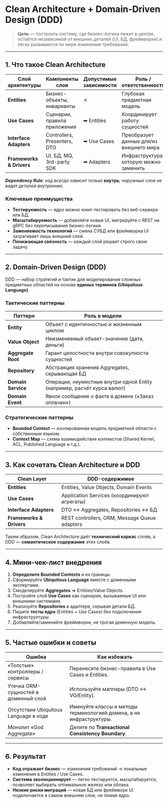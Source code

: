 # Clean Architecture + Domain-Driven Design (DDD)

> **Цель** — построить систему, где бизнес-логика лежит в центре, остаётся независимой от внешних деталей (UI, БД, фреймворки) и легко развивается по мере изменения требований.

---

## 1. Что такое Clean Architecture

| Слой архитектуры	|Компоненты слоя	|Допустимые зависимости	|Роль / ответственность                      |
|-----------------------|---------------------------------|----------------------|----------------------------------------------|
| **Entities**          | Бизнес-объекты, инварианты      | ✗                    | Глубокая предметная модель                   |
| **Use Cases**         | Сценарии, правила приложения    | ➡ Entities          | Координирует работу сущностей                |
| **Interface Adapters**| Controllers, Presenters, DTO    | ➡ Use Cases         | Преобразует данные для/из внешнего мира      |
| **Frameworks & Drivers**| UI, БД, MQ, 3rd-party SDK    | ➡ Adapters          | Инфраструктура, которую можно заменить       |

*__Dependency Rule__: код всегда зависит только **внутрь**; наружные слои не видят деталей внутренних.*

### Ключевые преимущества

* **Тестируемость** — ядро можно юнит-тестировать без веб-сервера или БД.  
* **Масштабируемость** — добавляйте новые UI, мигрируйте с REST на gRPC без переписывания бизнес-логики.  
* **Заменяемость технологий** — смена СУБД или фреймворка UI затрагивает лишь внешний слой.  
* **Понижающая связность** — каждый слой решает строго свою задачу.

---

## 2. Domain-Driven Design (DDD)

DDD — набор стратегий и тактик для моделирования сложных предметных областей на основе **единых терминов (Ubiquitous Language)**.

### Тактические паттерны

| Паттерн           | Роль в модели                                                                             |
|-------------------|-------------------------------------------------------------------------------------------|
| **Entity**        | Объект с идентичностью и жизненным циклом                                                 |
| **Value Object**  | Неизменяемый объект-значение (дата, деньги)                                               |
| **Aggregate Root**| Гарант целостности внутри совокупности сущностей                                          |
| **Repository**    | Абстракция хранения Aggregates, скрывающая БД                                             |
| **Domain Service**| Операции, неуместные внутри одной Entity (например, расчёт курса валют)                   |
| **Domain Event**  | Явное сообщение о факте в домене («Заказ оплачен»)                                        |

### Стратегические паттерны

* **Bounded Context** — изолированная модель предметной области с собственным языком.  
* **Context Map** — схема взаимодействия контекстов (Shared Kernel, ACL, Published Language и т.д.).  

---

## 3. Как сочетать Clean Architecture и DDD

| Clean Layer          | DDD-содержимое                                    |
|----------------------|---------------------------------------------------|
| **Entities**         | Entities, Value Objects, Domain Events            |
| **Use Cases**        | Application Services (координируют агрегаты)      |
| **Interface Adapters**| DTO ↔ Aggregates, Repositories ↔ БД             |
| **Frameworks & Drivers**| REST controllers, ORM, Message Queue adapters |

Таким образом, Clean Architecture даёт **технический каркас** слоёв, а DDD — **семантическое содержание** этих слоёв.

---

## 4. Мини-чек-лист внедрения

1. **Определите Bounded Contexts** и их границы.  
2. Сформируйте **Ubiquitous Language** вместе с доменными экспертами.  
3. Смоделируйте **Aggregates** ⇒ Entities/Value Objects.  
4. Постройте слой **Use Cases** как сценарии, вызываемые UI или внешними системами.  
5. Реализуйте **Repositories** в адаптере, скрывая детали БД.  
6. Пишите **тесты ядра** (Entities + Use Cases) без подключения инфраструктуры.  
7. Добавляйте/заменяйте фреймворки, не трогая доменную модель.  

---

## 5. Частые ошибки и советы

| Ошибка                                   | Как избежать                                                         |
|------------------------------------------|-----------------------------------------------------------------------|
| «Толстые» контроллеры / сервисы          | Перенесите бизнес-правила в Use Cases и Entities.                     |
| Утечка ORM-сущностей в доменный слой     | Используйте мапперы (DTO ↔ VO/Entity).                               |
| Отсутствие Ubiquitous Language в коде    | Именуйте классы и методы терминологией домена, а не инфраструктуры.   |
| Монолит «God Aggregate»                  | Делите по **Transactional Consistency Boundary**.                     |

---

## 6. Результат

* **Код отражает бизнес** — изменения требований → локальные изменения в Entities / Use Cases.  
* **Система эволюционирует** — легко тестируется, масштабируется, позволяет выбирать оптимальное железо или облака.  
* **Низкие риски миграций** — новая БД или фреймворк UI подключается в самом внешнем слое, не ломая ядро.
